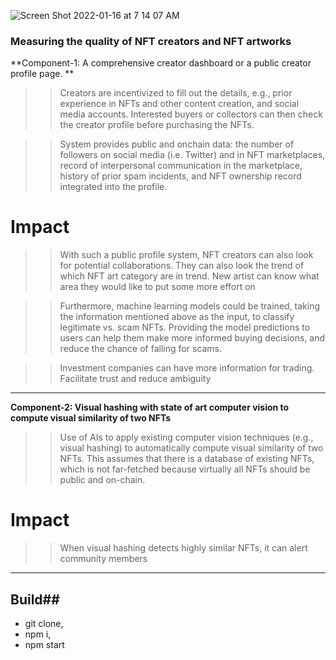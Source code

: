 ![Screen Shot 2022-01-16 at 7 14 07 AM](https://user-images.githubusercontent.com/38181397/149662040-019112d9-4fe2-4400-af09-86f145bf998f.png)
### Measuring the quality of NFT creators and NFT artworks

**Component-1: A comprehensive creator dashboard or a public creator profile page. **

>> Creators are incentivized to fill out the details, e.g., prior experience in NFTs and other content creation, and social media accounts. Interested buyers or collectors can then check the creator profile before purchasing the NFTs.  

>> System provides public and onchain data: the number of followers on social media (i.e. Twitter) and in NFT marketplaces, record of interpersonal communication in the marketplace, history of prior spam incidents, and NFT ownership record integrated into the profile. 

# Impact
>> With such a public profile system, NFT creators can also look for potential collaborations. They can also look the trend of which NFT art category are in trend. New artist can know what area they would like to put some more effort on

>> Furthermore, machine learning models could be trained, taking the information mentioned above as the input, to classify legitimate vs. scam NFTs. Providing the model predictions to users can help them make more informed buying decisions, and reduce the chance of falling for scams.
 
>>Investment companies can have more information for trading. Facilitate trust and reduce ambiguity
______________________________________________
**Component-2: Visual hashing with state of art computer vision to compute visual similarity of two NFTs**

>> Use of AIs to apply existing computer vision techniques (e.g., visual hashing) to automatically compute visual similarity of two NFTs. This assumes that there is a database of existing NFTs, which is not far-fetched because virtually all NFTs should be public and on-chain.

# Impact
>> When visual hashing detects highly similar NFTs, it can alert community members
___________________________________________

## Build##
* git clone,
* npm i,
* npm start



